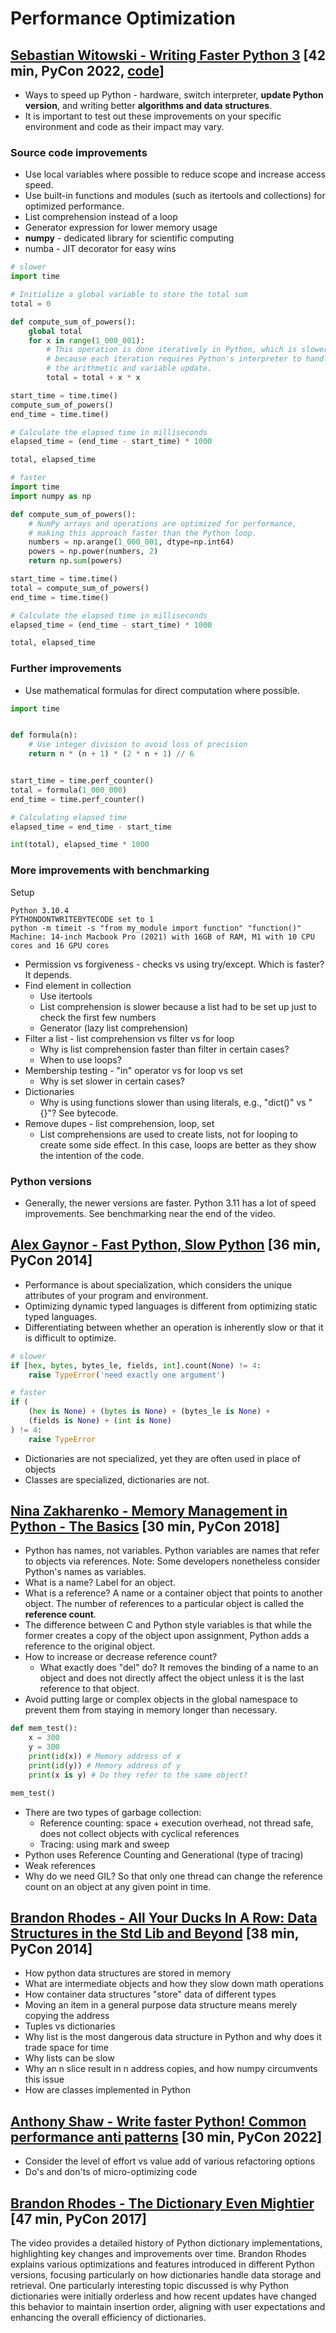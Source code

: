 # Performance Optimization

## [Sebastian Witowski - Writing Faster Python 3](https://www.youtube.com/watch?v=5xArPgQMJls) [42 min, PyCon 2022, [code](https://github.com/switowski/writing-faster-python3)]

- Ways to speed up Python - hardware, switch interpreter, **update Python version**, and writing better **algorithms and data structures**.
- It is important to test out these improvements on your specific environment and code as their impact may vary.

### Source code improvements

- Use local variables where possible to reduce scope and increase access speed.
- Use built-in functions and modules (such as itertools and collections) for optimized performance.
- List comprehension instead of a loop
- Generator expression for lower memory usage
- **numpy** - dedicated library for scientific computing
- numba - JIT decorator for easy wins

```python
# slower
import time

# Initialize a global variable to store the total sum
total = 0

def compute_sum_of_powers():
    global total
    for x in range(1_000_001):
        # This operation is done iteratively in Python, which is slower
        # because each iteration requires Python's interpreter to handle
        # the arithmetic and variable update.
        total = total + x * x

start_time = time.time()
compute_sum_of_powers()
end_time = time.time()

# Calculate the elapsed time in milliseconds
elapsed_time = (end_time - start_time) * 1000

total, elapsed_time
```

```python
# faster
import time
import numpy as np

def compute_sum_of_powers():
    # NumPy arrays and operations are optimized for performance,
    # making this approach faster than the Python loop.
    numbers = np.arange(1_000_001, dtype=np.int64)
    powers = np.power(numbers, 2)
    return np.sum(powers)

start_time = time.time()
total = compute_sum_of_powers()
end_time = time.time()

# Calculate the elapsed time in milliseconds
elapsed_time = (end_time - start_time) * 1000

total, elapsed_time
```

### Further improvements

- Use mathematical formulas for direct computation where possible.

```py
import time


def formula(n):
    # Use integer division to avoid loss of precision
    return n * (n + 1) * (2 * n + 1) // 6


start_time = time.perf_counter()
total = formula(1_000_000)
end_time = time.perf_counter()

# Calculating elapsed time
elapsed_time = end_time - start_time

int(total), elapsed_time * 1000
```

### More improvements with benchmarking

Setup
```
Python 3.10.4
PYTHONDONTWRITEBYTECODE set to 1
python -m timeit -s "from my_module import function" "function()"
Machine: 14-inch Macbook Pro (2021) with 16GB of RAM, M1 with 10 CPU cores and 16 GPU cores
```

- Permission vs forgiveness - checks vs using try/except. Which is faster? It depends.
- Find element in collection
  - Use itertools
  - List comprehension is slower because a list had to be set up just to check the first few numbers
  - Generator (lazy list comprehension)
- Filter a list - list comprehension vs filter vs for loop
  - Why is list comprehension faster than filter in certain cases?
  - When to use loops?
- Membership testing - "in" operator vs for loop vs set
  - Why is set slower in certain cases?
- Dictionaries
  - Why is using functions slower than using literals, e.g., "dict()"  vs "{}"? See bytecode.
- Remove dupes - list comprehension, loop, set
  - List comprehensions are used to create lists, not for looping to create some side effect. In this case, loops are better as they show the intention of the code.
  
### Python versions

- Generally, the newer versions are faster. Python 3.11 has a lot of speed improvements. See benchmarking near the end of the video.

## [Alex Gaynor - Fast Python, Slow Python](https://www.youtube.com/watch?v=7eeEf_rAJds) [36 min, PyCon 2014]

- Performance is about specialization, which considers the unique attributes of your program and environment.
- Optimizing dynamic typed languages is different from optimizing static typed languages.
- Differentiating between whether an operation is inherently slow or that it is difficult to optimize.

```python
# slower
if [hex, bytes, bytes_le, fields, int].count(None) != 4:
    raise TypeError('need exactly one argument')
```

```python
# faster
if (
    (hex is None) + (bytes is None) + (bytes_le is None) +
    (fields is None) + (int is None)
) != 4:
    raise TypeError
```

- Dictionaries are not specialized, yet they are often used in place of objects
- Classes are specialized, dictionaries are not.


## [Nina Zakharenko - Memory Management in Python - The Basics](https://www.youtube.com/watch?v=URNdRl97q_0) [30 min, PyCon 2018]

- Python has names, not variables. Python variables are names that refer to objects via references. Note: Some developers nonetheless consider Python's names as variables.
- What is a name? Label for an object.
- What is a reference? A name or a container object that points to another object. The number of references to a particular object is called the **reference count**.
- The difference between C and Python style variables is that while the former creates a copy of the object upon assignment, Python adds a reference to the original object.
- How to increase or decrease reference count?
  - What exactly does "del" do? It removes the binding of a name to an object and does not directly affect the object unless it is the last reference to that object.
- Avoid putting large or complex objects in the global namespace to prevent them from staying in memory longer than necessary.

```python
def mem_test():
    x = 300
    y = 300
    print(id(x)) # Memory address of x
    print(id(y)) # Memory address of y
    print(x is y) # Do they refer to the same object?

mem_test()
```

- There are two types of garbage collection:
  - Reference counting: space + execution overhead, not thread safe, does not collect objects with cyclical references
  - Tracing: using mark and sweep
- Python uses Reference Counting and Generational (type of tracing)
- Weak references
- Why do we need GIL? So that only one thread can change the reference count on an object at any given point in time.

## [Brandon Rhodes - All Your Ducks In A Row: Data Structures in the Std Lib and Beyond](https://www.youtube.com/watch?v=fYlnfvKVDoM) [38 min, PyCon 2014]

- How python data structures are stored in memory
- What are intermediate objects and how they slow down math operations
- How container data structures "store" data of different types
- Moving an item in a general purpose data structure means merely copying the address
- Tuples vs dictionaries
- Why list is the most dangerous data structure in Python and why does it trade space for time
- Why lists can be slow
- Why an n slice result in n address copies, and how numpy circumvents this issue
- How are classes implemented in Python

## [Anthony Shaw - Write faster Python! Common performance anti patterns](https://www.youtube.com/watch?v=YY7yJHo0M5I) [30 min, PyCon 2022]

- Consider the level of effort vs value add of various refactoring options
- Do's and don'ts of micro-optimizing code

## [Brandon Rhodes - The Dictionary Even Mightier](https://www.youtube.com/watch?v=66P5FMkWoVU) [47 min, PyCon 2017]

The video provides a detailed history of Python dictionary implementations, highlighting key changes and improvements over time. Brandon Rhodes explains various optimizations and features introduced in different Python versions, focusing particularly on how dictionaries handle data storage and retrieval. One particularly interesting topic discussed is why Python dictionaries were initially orderless and how recent updates have changed this behavior to maintain insertion order, aligning with user expectations and enhancing the overall efficiency of dictionaries.